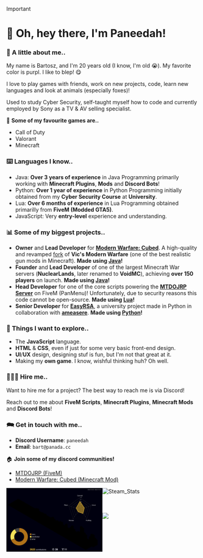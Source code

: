 > [!IMPORTANT]
>
> # 🚀 Oh, hey there, I'm Paneedah!
> 
> ### 💬 A little about me..
> My name is Bartosz, and I'm 20 years old (I know, I'm old 😭). My favorite color is purpl. I like to blep! 😋
>
> I love to play games with friends, work on new projects, code, learn new languages and look at animals (especially foxes)!
>
> Used to study Cyber Security, self-taught myself how to code and currently employed by Sony as a TV & AV selling specialist.
>
> 👾 **Some of my favourite games are..**
> - Call of Duty
> - Valorant
> - Minecraft
>
> ### ⌨️ Languages I know..
> - Java: **Over 3 years of experience** in Java Programming primarily working with **Minecraft Plugins**, **Mods** and **Discord Bots**!
> - Python: **Over 1 year of experience** in Python Programming initially obtained from my **Cyber Security Course** at **University**.
> - Lua: **Over 6 months of experience** in Lua Programming obtained primarilly from **FiveM (Modded GTA5)**.
> - JavaScript: Very **entry-level** experience and understanding.
>
> ### 📊 Some of my biggest projects..
> - **Owner** and **Lead Developer** for **[Modern Warfare: Cubed](https://github.com/Cubed-Development/Modern-Warfare-Cubed)**. A high-quality and revamped <ins>fork</ins> of **Vic's Modern Warfare** (one of the best realistic gun mods in Minecraft). **Made using <ins>Java</ins>!**
> - **Founder** and **Lead Developer** of one of the largest Minecraft War servers (**NuclearLands**, later renamed to **VoidMC**), achieving **over 150 players** on launch. **Made using <ins>Java</ins>!**
> - **Head Developer** for one of the core scripts powering the **[MTDOJRP Server](https://docs.mtdojrp.org/docs/intro)** on FiveM (PanMenu)! Unfortunately, due to security reasons this code cannot be open-source. **Made using <ins>Lua</ins>!**
> - **Senior Developer** for **[EasyRSA](https://github.com/ameasere/EasyRSA)**, a university project made in Python in collaboration with **[ameasere](https://github.com/ameasere)**. **Made using <ins>Python</ins>!**
>
> ### 📌 Things I want to explore..
> - The **JavaScript** language.
> - **HTML** & **CSS**, even if just for some very basic front-end design.
> - **UI**/**UX** design, designing stuf is fun, but I'm not that great at it.
> - Making my **own game**. I know, wishful thinking huh? Oh well.
>
> ### 🧑🏻‍💻 Hire me..
> Want to hire me for a project? The best way to reach me is via Discord!
> 
> Reach out to me about **FiveM Scripts**, **Minecraft Plugins**, **Minecraft Mods** and **Discord Bots**!
>
> ### 🗪 Get in touch with me..
> - **Discord Username**: `paneedah`
> - **Email**: `bart@panada.cc`
>
> 🏠 **Join some of my discord communities!**
> - [MTDOJRP (FiveM)](https://discord.gg/fSeVb6tDez)
> - [Modern Warfare: Cubed (Minecraft Mod)](https://discord.gg/FxmrYg2eny)

<div>
  <img src="https://raw.githubusercontent.com/Paneedah/Paneedah/414e9741a1c9a07f257855ebeee53fc4d248e22a/profile-3d-contrib/profile-night-rainbow.svg" alt="Commit_Stats" style="float: left;  width: 50%; max-height: 35%">
  <img src="https://steam-stat.vercel.app/api?profileName=Paneedah" alt="Steam_Stats" style="float: left; width: 47%; max-height: 35%">
  
  <br><br><br>
  
  <img src="https://github-profile-trophy.vercel.app/?username=paneedah&theme=nord&column=7">
</div>
